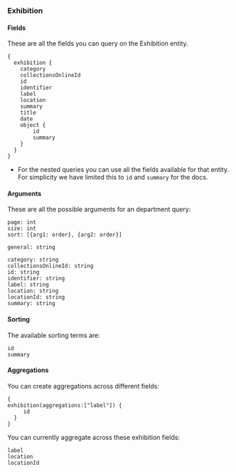 ### Exhibition

#### Fields
These are all the fields you can query on the Exhibition entity. 
```
{
  exhibition {
    category
    collectionsOnlineId
    id
    identifier
    label
    location
    summary
    title
    date
    object {
        id 
        summary
    }
  }
}
```
* For the nested queries you can use all the fields available for that entity. For simplicity we have limited this to `id` and `summary` for the docs.
#### Arguments
These are all the possible arguments for an department query:
```
page: int
size: int
sort: [{arg1: order}, {arg2: order}] 

general: string

category: string
collectionsOnlineId: string
id: string
identifier: string
label: string
location: string
locationId: string
summary: string
```

#### Sorting
The available sorting terms are:
```
id
summary
```
#### Aggregations
You can create aggregations across different fields: 
```
{
exhibition(aggregations:["label"]) {
     id    
  }
}
```
You can currently aggregate across these exhibition fields:
```
label
location
locationId
```
